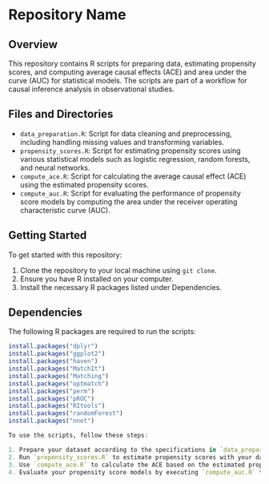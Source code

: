 # Repository Name

## Overview
This repository contains R scripts for preparing data, estimating propensity scores, and computing average causal effects (ACE) and area under the curve (AUC) for statistical models. The scripts are part of a workflow for causal inference analysis in observational studies.

## Files and Directories

- `data_preparation.R`: Script for data cleaning and preprocessing, including handling missing values and transforming variables.
- `propensity_scores.R`: Script for estimating propensity scores using various statistical models such as logistic regression, random forests, and neural networks.
- `compute_ace.R`: Script for calculating the average causal effect (ACE) using the estimated propensity scores.
- `compute_auc.R`: Script for evaluating the performance of propensity score models by computing the area under the receiver operating characteristic curve (AUC).

## Getting Started

To get started with this repository:

1. Clone the repository to your local machine using `git clone`.
2. Ensure you have R installed on your computer.
3. Install the necessary R packages listed under Dependencies.

## Dependencies

The following R packages are required to run the scripts:

```R
install.packages("dplyr")
install.packages("ggplot2")
install.packages("haven")
install.packages("MatchIt")
install.packages("Matching")
install.packages("optmatch")
install.packages("perm")
install.packages("pROC")
install.packages("RItools")
install.packages("randomForest")
install.packages("nnet")

To use the scripts, follow these steps:

1. Prepare your dataset according to the specifications in `data_preparation.R`.
2. Run `propensity_scores.R` to estimate propensity scores with your dataset.
3. Use `compute_ace.R` to calculate the ACE based on the estimated propensity scores.
4. Evaluate your propensity score models by executing `compute_auc.R` to get the AUC.
